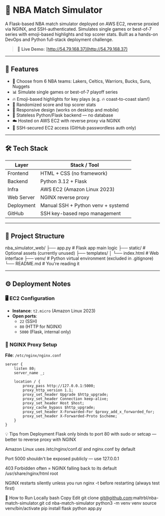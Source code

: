 # 🏀 NBA Match Simulator

A Flask-based NBA match simulator deployed on AWS EC2, reverse proxied via NGINX, and SSH-authenticated. Simulates single games or best-of-7 series with emoji-based highlights and top scorer stats. Built as a hands-on DevOps and Python full-stack deployment challenge.

> 🎯 **Live Demo:** [http://54.79.168.37](http://54.79.168.37)

---

## 🚀 Features

- 🏀 Choose from 6 NBA teams: Lakers, Celtics, Warriors, Bucks, Suns, Nuggets
- 📊 Simulate single games or best-of-7 playoff series
- 🔥 Emoji-based highlights for key plays (e.g. 🔥 coast-to-coast slam!)
- 🧠 Randomized score and top scorer stats
- 📱 Responsive design (works on desktop and mobile)
- 🧵 Stateless Python/Flask backend — no database
- ☁️ Hosted on AWS EC2 with reverse proxy via NGINX
- 🔐 SSH-secured EC2 access (GitHub passwordless auth only)

---

## 🛠️ Tech Stack

| Layer        | Stack / Tool                    |
|--------------|---------------------------------|
| Frontend     | HTML + CSS (no framework)       |
| Backend      | Python 3.12 + Flask             |
| Infra        | AWS EC2 (Amazon Linux 2023)     |
| Web Server   | NGINX reverse proxy             |
| Deployment   | Manual SSH + Python venv + systemd |
| GitHub       | SSH key-based repo management   |

---

## 🧰 Project Structure

nba_simulator_web/
├── app.py # Flask app main logic
├── static/ # Optional assets (currently unused)
├── templates/
│ └── index.html # Web interface
├── venv/ # Python virtual environment (excluded in .gitignore)
└── README.md # You're reading it

---

## ⚙️ Deployment Notes

### 🖥️ EC2 Configuration

- **Instance**: `t2.micro` (Amazon Linux 2023)
- **Open ports**:
  - `22` (SSH)
  - `80` (HTTP for NGINX)
  - `5000` (Flask, internal only)

### 🔁 NGINX Proxy Setup

**File**: `/etc/nginx/nginx.conf`

```nginx
server {
    listen 80;
    server_name _;

    location / {
        proxy_pass http://127.0.0.1:5000;
        proxy_http_version 1.1;
        proxy_set_header Upgrade $http_upgrade;
        proxy_set_header Connection keep-alive;
        proxy_set_header Host $host;
        proxy_cache_bypass $http_upgrade;
        proxy_set_header X-Forwarded-For $proxy_add_x_forwarded_for;
        proxy_set_header X-Forwarded-Proto $scheme;
    }
}

```
💡 Tips from Deployment
Flask only binds to port 80 with sudo or setcap — better to reverse proxy with NGINX

Amazon Linux uses /etc/nginx/conf.d/ and nginx.conf by default

Port 5000 shouldn't be exposed publicly — use 127.0.0.1

403 Forbidden often = NGINX falling back to its default /usr/share/nginx/html root

NGINX restarts silently unless you run nginx -t before restarting (always test first)

🧪 How to Run Locally
bash
Copy
Edit
git clone git@github.com:maltrbl/nba-match-simulator.git
cd nba-match-simulator
python3 -m venv venv
source venv/bin/activate
pip install flask
python app.py

